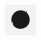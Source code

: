 
    
<div align="center">
  <a rel="nofollow" href="https://github.com/l34-n/l34-n/blob/main/circl.gif">
    <img width="20%" src="./circl.gif">
  </a>
